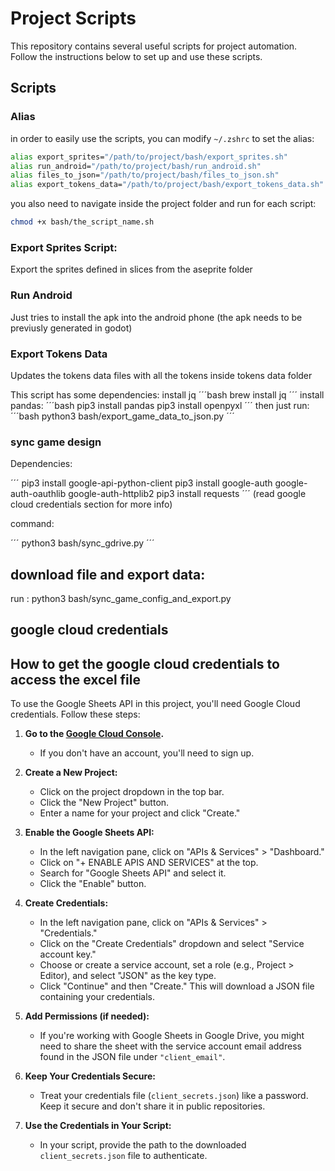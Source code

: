 
# Project Scripts

This repository contains several useful scripts for project automation. Follow the instructions below to set up and use these scripts.

## Scripts


### Alias
in order to easily use the scripts, you can modify `~/.zshrc` to set the alias:

``` bash
alias export_sprites="/path/to/project/bash/export_sprites.sh"
alias run_android="/path/to/project/bash/run_android.sh"
alias files_to_json="/path/to/project/bash/files_to_json.sh"
alias export_tokens_data="/path/to/project/bash/export_tokens_data.sh"
```
you also need to navigate inside the project folder and run for each script:

```bash
chmod +x bash/the_script_name.sh
```

### Export Sprites Script:
Export the sprites defined in slices from the aseprite folder

### Run Android
Just tries to install the apk into the android phone (the apk needs to be previusly generated in godot)

### Export Tokens Data
Updates the tokens data files with all the tokens inside tokens data folder

This script has some dependencies:
install jq 
´´´bash
brew install jq
´´´
install pandas:
´´´bash
pip3 install pandas
pip3 install openpyxl
´´´
then just run:
´´´bash
python3 bash/export_game_data_to_json.py
´´´

### sync game design

Dependencies:

´´´
pip3 install google-api-python-client
pip3 install google-auth google-auth-oauthlib google-auth-httplib2
pip3 install requests
´´´
(read google cloud credentials section for more info)

command:

´´´
python3 bash/sync_gdrive.py
´´´

## download file and export data:

run :
python3 bash/sync_game_config_and_export.py

## google cloud credentials
## How to get the google cloud credentials to access the excel file
To use the Google Sheets API in this project, you'll need Google Cloud credentials. Follow these steps:

1. **Go to the [Google Cloud Console](https://console.cloud.google.com/).**
   - If you don't have an account, you'll need to sign up.
   
2. **Create a New Project:**
   - Click on the project dropdown in the top bar.
   - Click the "New Project" button.
   - Enter a name for your project and click "Create."

3. **Enable the Google Sheets API:**
   - In the left navigation pane, click on "APIs & Services" > "Dashboard."
   - Click on "+ ENABLE APIS AND SERVICES" at the top.
   - Search for "Google Sheets API" and select it.
   - Click the "Enable" button.

4. **Create Credentials:**
   - In the left navigation pane, click on "APIs & Services" > "Credentials."
   - Click on the "Create Credentials" dropdown and select "Service account key."
   - Choose or create a service account, set a role (e.g., Project > Editor), and select "JSON" as the key type.
   - Click "Continue" and then "Create." This will download a JSON file containing your credentials.

5. **Add Permissions (if needed):**
   - If you're working with Google Sheets in Google Drive, you might need to share the sheet with the service account email address found in the JSON file under `"client_email"`.

6. **Keep Your Credentials Secure:**
   - Treat your credentials file (`client_secrets.json`) like a password. Keep it secure and don't share it in public repositories.

7. **Use the Credentials in Your Script:**
   - In your script, provide the path to the downloaded `client_secrets.json` file to authenticate.
